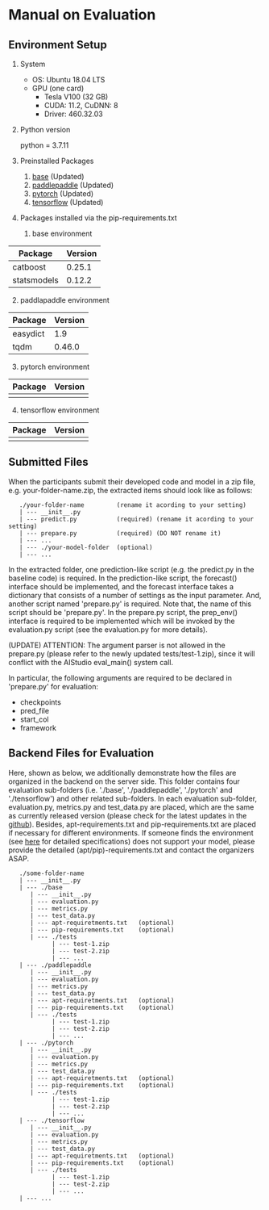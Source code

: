 
# Manual on Evaluation


## Environment Setup   

1. System

   * OS: Ubuntu 18.04 LTS
   * GPU (one card)
     * Tesla V100 (32 GB)
     * CUDA: 11.2, CuDNN: 8
     * Driver: 460.32.03


2. Python version

    python = 3.7.11


3. Preinstalled Packages

   1. [base](preinstalled-pkgs/base_env_installed_packages.md)     (Updated)
   2. [paddlepaddle](preinstalled-pkgs/paddlepaddle_env_installed_packages.md)     (Updated) 
   3. [pytorch](preinstalled-pkgs/pytorch_env_installed_packages.md)     (Updated)
   4. [tensorflow](preinstalled-pkgs/tensorflow_env_installed_packages.md)    (Updated)
   

4. Packages installed via the pip-requirements.txt
   1. base environment
   
| Package     | Version  |
|-------------|----------|
| catboost    | 0.25.1   | 
| statsmodels | 0.12.2   |

   2. paddlapaddle environment

| Package     | Version  |
|-------------|----------|
| easydict    | 1.9      | 
| tqdm        | 0.46.0   |

   3. pytorch environment

| Package | Version |
|---------|---------|
|         |         | 

   4. tensorflow environment

| Package | Version |
|---------|---------|
|         |         | 


## Submitted Files

When the participants submit their developed code and model in a zip file, e.g. your-folder-name.zip, 
the extracted items should look like as follows: 

```
   ./your-folder-name         (rename it acording to your setting)
   | --- __init__.py         
   | --- predict.py           (required) (rename it acording to your setting)
   | --- prepare.py           (required) (DO NOT rename it)
   | --- ... 
   | --- ./your-model-folder  (optional)
   | --- ... 
```

In the extracted folder, 
one prediction-like script (e.g. the predict.py in the baseline code) is required.
In the prediction-like script, the forecast() interface should be implemented, 
and the forecast interface takes a dictionary that consists of a number of settings as the input parameter. 
And, another script named 'prepare.py' is required. 
Note that, the name of this script should be 'prepare.py'.
In the prepare.py script, the prep_env() interface is required to be implemented which will be invoked 
by the evaluation.py script (see the evaluation.py for more details). 

(UPDATE) ATTENTION: The argument parser is not allowed in the prepare.py (please refer to the newly updated tests/test-1.zip), 
since it will conflict with the AIStudio eval_main() system call. 

In particular, the following arguments are required to be declared in 'prepare.py' for evaluation: 
   * checkpoints
   * pred_file
   * start_col
   * framework


## Backend Files for Evaluation

Here, shown as below, we additionally demonstrate how the files are organized in the backend on the server side. 
This folder contains four evaluation sub-folders (i.e. './base', './paddlepaddle', './pytorch' and './tensorflow') and other related sub-folders. 
In each evaluation sub-folder, evaluation.py, metrics.py and test_data.py are placed, which are the same as currently released version 
(please check for the latest updates in the [github](https://github.com/PaddlePaddle/PaddleSpatial/tree/main/apps/wpf_baseline_gru/kddcup22-sdwpf-evaluation/paddlepaddle)).
Besides, apt-requirements.txt and pip-requirements.txt are placed if necessary for different environments. 
If someone finds the environment (see [here](./preinstalled-pkgs) for detailed specifications) does not support 
your model, please provide the detailed (apt/pip)-requirements.txt and contact the organizers ASAP. 

```
   ./some-folder-name
   | --- __init__.py         
   | --- ./base
      | --- __init__.py
      | --- evaluation.py
      | --- metrics.py
      | --- test_data.py
      | --- apt-requiretments.txt   (optional)
      | --- pip-requirements.txt    (optional)
      | --- ./tests
            | --- test-1.zip
            | --- test-2.zip
            | --- ...
   | --- ./paddlepaddle
      | --- __init__.py
      | --- evaluation.py
      | --- metrics.py
      | --- test_data.py
      | --- apt-requiretments.txt   (optional)
      | --- pip-requirements.txt    (optional)
      | --- ./tests
            | --- test-1.zip
            | --- test-2.zip
            | --- ...
   | --- ./pytorch
      | --- __init__.py
      | --- evaluation.py
      | --- metrics.py
      | --- test_data.py
      | --- apt-requiretments.txt   (optional)
      | --- pip-requirements.txt    (optional)
      | --- ./tests
            | --- test-1.zip
            | --- test-2.zip
            | --- ...
   | --- ./tensorflow
      | --- __init__.py
      | --- evaluation.py
      | --- metrics.py
      | --- test_data.py
      | --- apt-requiretments.txt   (optional)
      | --- pip-requirements.txt    (optional)
      | --- ./tests
            | --- test-1.zip
            | --- test-2.zip
            | --- ...
   | --- ...
```


